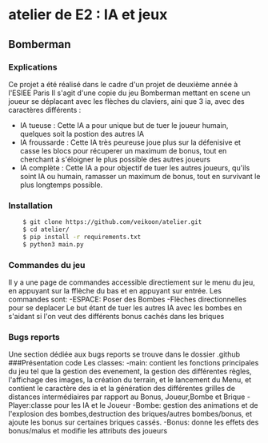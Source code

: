 # atelier de E2 : IA et jeux

## Bomberman

### Explications
Ce projet a été réalisé dans le cadre d'un projet de deuxième année à l'ESIEE Paris
Il s'agit d'une copie du jeu Bomberman mettant en scene un joueur se déplacant avec les flèches du claviers, aini que 3 ia, avec des caractères différents :
- IA tueuse : Cette IA a pour unique but de tuer le joueur humain, quelques soit la postion des autres IA
- IA froussarde : Cette IA très peureuse joue plus sur la défenisive et casse les blocs pour récuperer un maximum de bonus, tout en cherchant à s'éloigner le plus possible des autres joueurs
- IA complète : Cette IA a pour objectif de tuer les autres joueurs, qu'ils soint IA ou humain, ramasser un maximum de bonus, tout en survivant le plus longtemps possible.

### Installation
``` bash
	$ git clone https://github.com/veikoon/atelier.git
	$ cd atelier/
	$ pip install -r requirements.txt
	$ python3 main.py
```
### Commandes du jeu
Il y a une page de commandes accessible directiement sur le menu du jeu, en appuyant sur la fflèche du bas et en appuyant sur entrée.
Les commandes sont:
-ESPACE: Poser des Bombes
-Flèches directionnelles pour se deplacer
Le but étant de tuer les autres IA avec les bombes en s'aidant si l'on veut des différents bonus cachés dans les briques
### Bugs reports
Une section dédiée aux bugs reports se trouve dans le dossier .github
###Présentation code
Les classes:
-main: contient les fonctions principales du jeu tel que la gestion des evenement, la gestion des différentes règles, 
l'affichage des images, la création du terrain, et le lancement du Menu, 
et contient le caractère des ia et la génération des différentes grilles de distances intermédiaires par rapport au Bonus, Joueur,Bombe et Brique
-Player:classe pour les IA et le Joueur
-Bombe: gestion des animations et de l'explosion des bombes,destruction des briques/autres bombes/bonus, et ajoute les bonus sur certaines briques cassés.
-Bonus: donne les effets des bonus/malus et modifie les attributs des joueurs
